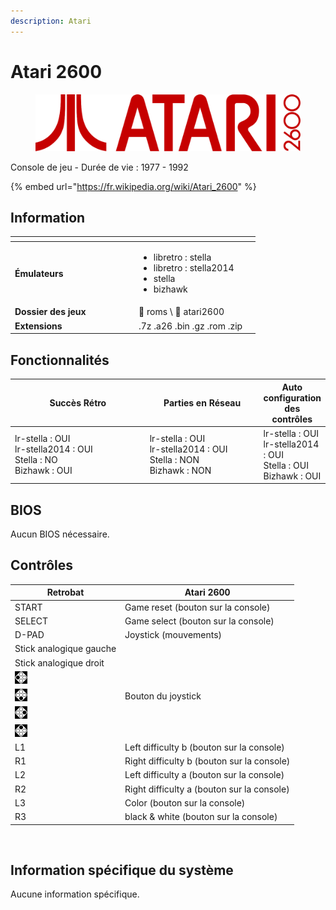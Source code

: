 ```yaml
---
description: Atari
---
```


# Atari 2600

<div align="left">

<figure><img src="https://raw.githubusercontent.com/fabricecaruso/es-theme-carbon/52ff37c9e265587d006945a2ba695b5a962b3a3d/art/logos/atari2600.svg" alt=""><figcaption></figcaption></figure>

</div>

Console de jeu - Durée de vie : 1977 - 1992

{% embed url="https://fr.wikipedia.org/wiki/Atari_2600" %}

## Information

<table data-header-hidden><thead><tr><th width="184"></th><th></th><th data-hidden></th></tr></thead><tbody><tr><td><strong>Émulateurs</strong></td><td><ul><li>libretro : stella</li><li>libretro : stella2014</li><li>stella</li><li>bizhawk</li></ul></td><td></td></tr><tr><td><strong>Dossier des jeux</strong></td><td><span data-gb-custom-inline data-tag="emoji" data-code="1f4c1">📁</span> roms \ <span data-gb-custom-inline data-tag="emoji" data-code="1f4c2">📂</span> atari2600</td><td></td></tr><tr><td><strong>Extensions</strong></td><td>.7z .a26 .bin .gz .rom .zip</td><td></td></tr></tbody></table>

## Fonctionnalités

<table><thead><tr><th width="245">Succès Rétro</th><th width="200">Parties en Réseau</th><th>Auto configuration des contrôles</th></tr></thead><tbody><tr><td>lr-stella : OUI<br>lr-stella2014 : OUI<br>Stella : NO<br>Bizhawk : OUI</td><td>lr-stella : OUI<br>lr-stella2014 : OUI<br>Stella : NON<br>Bizhawk : NON</td><td>lr-stella : OUI<br>lr-stella2014 : OUI<br>Stella : OUI<br>Bizhawk : OUI</td></tr></tbody></table>

## BIOS

Aucun BIOS nécessaire.

## Contrôles

| Retrobat                                          | Atari 2600                                 |
| ------------------------------------------------- | ------------------------------------------ |
| START                                             | Game reset (bouton sur la console)         |
| SELECT                                            | Game select (bouton sur la console)        |
| D-PAD                                             | Joystick (mouvements)                      |
| Stick analogique gauche                           |                                            |
| Stick analogique droit                            |                                            |
| ![](<../../../../.gitbook/assets/image (32).png>) |                                            |
| ![](<../../../../.gitbook/assets/image (19).png>) | Bouton du joystick                         |
| ![](<../../../../.gitbook/assets/image (6).png>)  |                                            |
| ![](<../../../../.gitbook/assets/image (34).png>) |                                            |
| L1                                                | Left difficulty b (bouton sur la console)  |
| R1                                                | Right difficulty b (bouton sur la console) |
| L2                                                | Left difficulty a (bouton sur la console)  |
| R2                                                | Right difficulty a (bouton sur la console) |
| L3                                                | Color (bouton sur la console)              |
| R3                                                | black & white (bouton sur la console)      |

<div align="left">

<figure><img src="https://i.imgur.com/OP8tnMg.png" alt=""><figcaption></figcaption></figure>

</div>

## Information spécifique du système

Aucune information spécifique.

